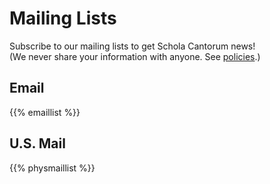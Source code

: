 # Mailing Lists

Subscribe to our mailing lists to get Schola Cantorum news!  
(We never share your information with anyone.  See [policies](/policies).)

## Email

{{% emaillist %}}

## U.S. Mail

{{% physmaillist %}}

